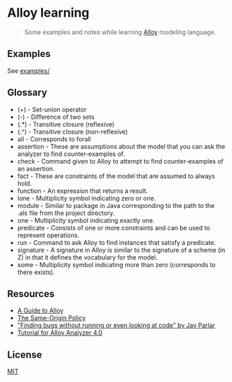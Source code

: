 # Alloy learning

> Some examples and notes while learning [Alloy](http://alloytools.org/) modeling language.

## Examples

See [examples/](./examples/)

## Glossary

- (+) - Set-union operator
- (-) - Difference of two sets
- (.*) - Transitive closure (reflexive)
- (.^) - Transitive closure (non-reflexive)
- all - Corresponds to forall
- assertion - These are assumptions about the model that you can ask the analyzer to find counter-examples of.
- check - Command given to Alloy to attempt to find counter-examples of an assertion.
- fact - These are constraints of the model that are assumed to always hold.
- function - An expression that returns a result.
- lone - Multiplicity symbol indicating zero or one.
- module - Similar to package in Java corresponding to the path to the .als file from the project directory.
- one - Multiplicity symbol indicating exactly one.
- predicate - Consists of one or more constraints and can be used to represent operations.
- run - Command to ask Alloy to find instances that satisfy a predicate.
- signature - A signature in Alloy is similar to the signature of a scheme (in Z) in that it defines the vocabulary for the model.
- some - Multiplicity symbol indicating more than zero (corresponds to there exists).

## Resources

- [A Guide to Alloy](http://www.doc.ic.ac.uk/project/examples/2007/271j/suprema_on_alloy/Web/index.php)
- [The Same-Origin Policy](http://aosabook.org/en/500L/the-same-origin-policy.html)
- ["Finding bugs without running or even looking at code" by Jay Parlar](https://www.youtube.com/watch?v=FvNRlE4E9QQ)
- [Tutorial for Alloy Analyzer 4.0](http://alloytools.org/tutorials/online/index.html)

## License

[MIT](LICENSE)